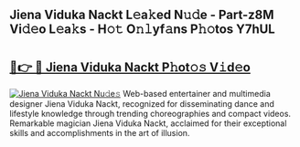 ## Jiena Viduka Nackt L𝚎a𝚔ed N𝚞𝚍e - Part-z8M Vi𝚍𝚎o L𝚎a𝚔s - H𝚘𝚝 O𝚗𝚕yf𝚊ns P𝚑𝚘tos Y7hUL

# <h2><a href="http://kf0hgnj.oniu.top/?m=Jiena+Viduka+Nackt">🔗👉 🔴 Jiena Viduka Nackt P𝚑ot𝚘𝚜 V𝚒d𝚎o</a></h2>

[![Jiena Viduka Nackt Nu𝚍e𝚜](https://i.imgur.com/0qMVB7G.gif)](http://kf0hgnj.oniu.top/?m=Jiena+Viduka+Nackt)
Web-based entertainer and multimedia designer Jiena Viduka Nackt, recognized for disseminating dance and lifestyle knowledge through trending choreographies and compact videos. Remarkable magician Jiena Viduka Nackt, acclaimed for their exceptional skills and accomplishments in the art of illusion.  
